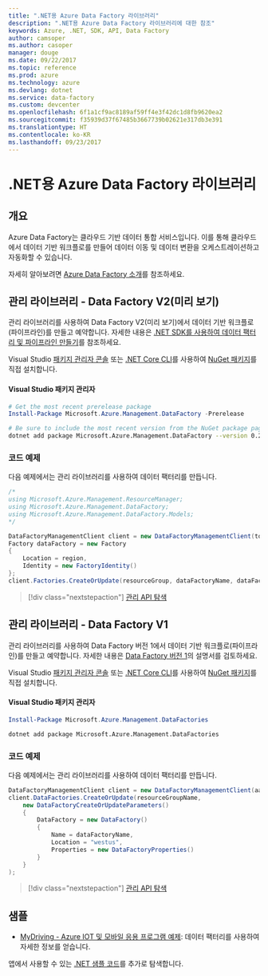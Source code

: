 ```yaml
---
title: ".NET용 Azure Data Factory 라이브러리"
description: ".NET용 Azure Data Factory 라이브러리에 대한 참조"
keywords: Azure, .NET, SDK, API, Data Factory
author: camsoper
ms.author: casoper
manager: douge
ms.date: 09/22/2017
ms.topic: reference
ms.prod: azure
ms.technology: azure
ms.devlang: dotnet
ms.service: data-factory
ms.custom: devcenter
ms.openlocfilehash: 6f1a1cf9ac8189af59ff4e3f42dc1d8fb9620ea2
ms.sourcegitcommit: f35939d37f67485b3667739b02621e317db3e391
ms.translationtype: HT
ms.contentlocale: ko-KR
ms.lasthandoff: 09/23/2017
---
```

# <a name="azure-data-factory-libraries-for-net"></a>.NET용 Azure Data Factory 라이브러리

## <a name="overview"></a>개요

Azure Data Factory는 클라우드 기반 데이터 통합 서비스입니다. 이를 통해 클라우드에서 데이터 기반 워크플로를 만들어 데이터 이동 및 데이터 변환을 오케스트레이션하고 자동화할 수 있습니다.

자세히 알아보려면 [Azure Data Factory 소개](/azure/data-factory/data-factory-introduction)를 참조하세요.

## <a name="management-library---data-factory-v2-preview"></a>관리 라이브러리 - Data Factory V2(미리 보기)

관리 라이브러리를 사용하여 Data Factory V2(미리 보기)에서 데이터 기반 워크플로(파이프라인)를 만들고 예약합니다.  자세한 내용은 [.NET SDK를 사용하여 데이터 팩터리 및 파이프라인 만들기](/azure/data-factory/quickstart-create-data-factory-dot-net)를 참조하세요.

Visual Studio [패키지 관리자 콘솔][PackageManager] 또는 [.NET Core CLI][DotNetCLI]를 사용하여 [NuGet 패키지](https://www.nuget.org/packages/Microsoft.Azure.Management.DataFactory)를 직접 설치합니다.

#### <a name="visual-studio-package-manager"></a>Visual Studio 패키지 관리자

```powershell
# Get the most recent prerelease package
Install-Package Microsoft.Azure.Management.DataFactory -Prerelease
```

```bash
# Be sure to include the most recent version from the NuGet package page
dotnet add package Microsoft.Azure.Management.DataFactory --version 0.2.0-preview
```

### <a name="code-example"></a>코드 예제

다음 예제에서는 관리 라이브러리를 사용하여 데이터 팩터리를 만듭니다.

```csharp
/*
using Microsoft.Azure.Management.ResourceManager;
using Microsoft.Azure.Management.DataFactory;
using Microsoft.Azure.Management.DataFactory.Models;
*/

DataFactoryManagementClient client = new DataFactoryManagementClient(tokenCredentials) { SubscriptionId = subscriptionId };
Factory dataFactory = new Factory
{
    Location = region,
    Identity = new FactoryIdentity()
};
client.Factories.CreateOrUpdate(resourceGroup, dataFactoryName, dataFactory);
```

> [!div class="nextstepaction"]
> [관리 API 탐색](/dotnet/api/microsoft.azure.management.datafactory)

## <a name="management-library---data-factory-v1"></a>관리 라이브러리 - Data Factory V1

관리 라이브러리를 사용하여 Data Factory 버전 1에서 데이터 기반 워크플로(파이프라인)를 만들고 예약합니다.  자세한 내용은 [Data Factory 버전 1](/azure/data-factory/v1/data-factory-introduction)의 설명서를 검토하세요.

Visual Studio [패키지 관리자 콘솔][PackageManager] 또는 [.NET Core CLI][DotNetCLI]를 사용하여 [NuGet 패키지](https://www.nuget.org/packages/Microsoft.Azure.Management.DataFactories)를 직접 설치합니다.

#### <a name="visual-studio-package-manager"></a>Visual Studio 패키지 관리자

```powershell
Install-Package Microsoft.Azure.Management.DataFactories
```

```bash
dotnet add package Microsoft.Azure.Management.DataFactories
```

### <a name="code-example"></a>코드 예제

다음 예제에서는 관리 라이브러리를 사용하여 데이터 팩터리를 만듭니다.

```csharp
DataFactoryManagementClient client = new DataFactoryManagementClient(aadTokenCredentials, resourceManagerUri);
client.DataFactories.CreateOrUpdate(resourceGroupName,
    new DataFactoryCreateOrUpdateParameters()
    {
        DataFactory = new DataFactory()
        {
            Name = dataFactoryName,
            Location = "westus",
            Properties = new DataFactoryProperties()
        }
    }
);
```

> [!div class="nextstepaction"]
> [관리 API 탐색](/dotnet/api/overview/azure/datafactories/management)

## <a name="samples"></a>샘플

* [MyDriving - Azure IOT 및 모바일 응용 프로그램 예제](https://azure.microsoft.com/resources/samples/mydriving/): 데이터 팩터리를 사용하여 자세한 정보를 얻습니다.

앱에서 사용할 수 있는 [.NET 샘플 코드](https://azure.microsoft.com/resources/samples/?platform=dotnet)를 추가로 탐색합니다.

[PackageManager]: https://docs.microsoft.com/nuget/tools/package-manager-console
[DotNetCLI]: https://docs.microsoft.com/dotnet/core/tools/dotnet-add-package
